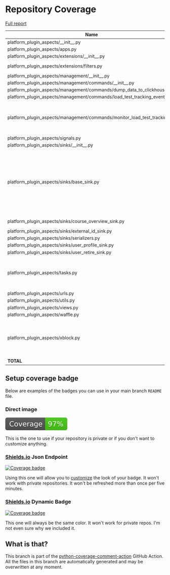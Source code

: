 # Repository Coverage

[Full report](https://htmlpreview.github.io/?https://github.com/openedx/platform-plugin-aspects/blob/python-coverage-comment-action-data/htmlcov/index.html)

| Name                                                                           |    Stmts |     Miss |   Branch |   BrPart |   Cover |   Missing |
|------------------------------------------------------------------------------- | -------: | -------: | -------: | -------: | ------: | --------: |
| platform\_plugin\_aspects/\_\_init\_\_.py                                      |        4 |        0 |        0 |        0 |    100% |           |
| platform\_plugin\_aspects/apps.py                                              |        9 |        0 |        0 |        0 |    100% |           |
| platform\_plugin\_aspects/extensions/\_\_init\_\_.py                           |        0 |        0 |        0 |        0 |    100% |           |
| platform\_plugin\_aspects/extensions/filters.py                                |       36 |        2 |        2 |        1 |     92% |42-43, 46->51 |
| platform\_plugin\_aspects/management/\_\_init\_\_.py                           |        0 |        0 |        0 |        0 |    100% |           |
| platform\_plugin\_aspects/management/commands/\_\_init\_\_.py                  |        0 |        0 |        0 |        0 |    100% |           |
| platform\_plugin\_aspects/management/commands/dump\_data\_to\_clickhouse.py    |       64 |        0 |       16 |        0 |    100% |           |
| platform\_plugin\_aspects/management/commands/load\_test\_tracking\_events.py  |      112 |        1 |        6 |        0 |     99% |       214 |
| platform\_plugin\_aspects/management/commands/monitor\_load\_test\_tracking.py |      155 |        7 |       16 |        2 |     94% |93, 142, 156->160, 174-182 |
| platform\_plugin\_aspects/signals.py                                           |       13 |        0 |        0 |        0 |    100% |           |
| platform\_plugin\_aspects/sinks/\_\_init\_\_.py                                |        5 |        0 |        0 |        0 |    100% |           |
| platform\_plugin\_aspects/sinks/base\_sink.py                                  |      151 |        9 |       38 |        2 |     94% |84, 90, 96, 102, 107, 113, 119, 125, 130, 341->340, 364->363 |
| platform\_plugin\_aspects/sinks/course\_overview\_sink.py                      |       81 |        0 |       18 |        1 |     99% |  138->137 |
| platform\_plugin\_aspects/sinks/external\_id\_sink.py                          |       11 |        0 |        0 |        0 |    100% |           |
| platform\_plugin\_aspects/sinks/serializers.py                                 |       43 |        0 |        0 |        0 |    100% |           |
| platform\_plugin\_aspects/sinks/user\_profile\_sink.py                         |       11 |        0 |        0 |        0 |    100% |           |
| platform\_plugin\_aspects/sinks/user\_retire\_sink.py                          |       22 |        0 |        4 |        0 |    100% |           |
| platform\_plugin\_aspects/tasks.py                                             |       19 |        0 |       14 |        6 |     82% |19->21, 20->19, 21->20, 43->45, 44->43, 45->44 |
| platform\_plugin\_aspects/urls.py                                              |        5 |        0 |        0 |        0 |    100% |           |
| platform\_plugin\_aspects/utils.py                                             |      110 |        0 |       32 |        0 |    100% |           |
| platform\_plugin\_aspects/views.py                                             |       51 |        0 |        2 |        0 |    100% |           |
| platform\_plugin\_aspects/waffle.py                                            |        1 |        0 |        0 |        0 |    100% |           |
| platform\_plugin\_aspects/xblock.py                                            |       79 |        3 |       21 |        4 |     93% |22-24, 37->39, 38->37, 183->182, 202->201 |
|                                                                      **TOTAL** |  **982** |   **22** |  **169** |   **16** | **97%** |           |


## Setup coverage badge

Below are examples of the badges you can use in your main branch `README` file.

### Direct image

[![Coverage badge](https://raw.githubusercontent.com/openedx/platform-plugin-aspects/python-coverage-comment-action-data/badge.svg)](https://htmlpreview.github.io/?https://github.com/openedx/platform-plugin-aspects/blob/python-coverage-comment-action-data/htmlcov/index.html)

This is the one to use if your repository is private or if you don't want to customize anything.

### [Shields.io](https://shields.io) Json Endpoint

[![Coverage badge](https://img.shields.io/endpoint?url=https://raw.githubusercontent.com/openedx/platform-plugin-aspects/python-coverage-comment-action-data/endpoint.json)](https://htmlpreview.github.io/?https://github.com/openedx/platform-plugin-aspects/blob/python-coverage-comment-action-data/htmlcov/index.html)

Using this one will allow you to [customize](https://shields.io/endpoint) the look of your badge.
It won't work with private repositories. It won't be refreshed more than once per five minutes.

### [Shields.io](https://shields.io) Dynamic Badge

[![Coverage badge](https://img.shields.io/badge/dynamic/json?color=brightgreen&label=coverage&query=%24.message&url=https%3A%2F%2Fraw.githubusercontent.com%2Fopenedx%2Fplatform-plugin-aspects%2Fpython-coverage-comment-action-data%2Fendpoint.json)](https://htmlpreview.github.io/?https://github.com/openedx/platform-plugin-aspects/blob/python-coverage-comment-action-data/htmlcov/index.html)

This one will always be the same color. It won't work for private repos. I'm not even sure why we included it.

## What is that?

This branch is part of the
[python-coverage-comment-action](https://github.com/marketplace/actions/python-coverage-comment)
GitHub Action. All the files in this branch are automatically generated and may be
overwritten at any moment.